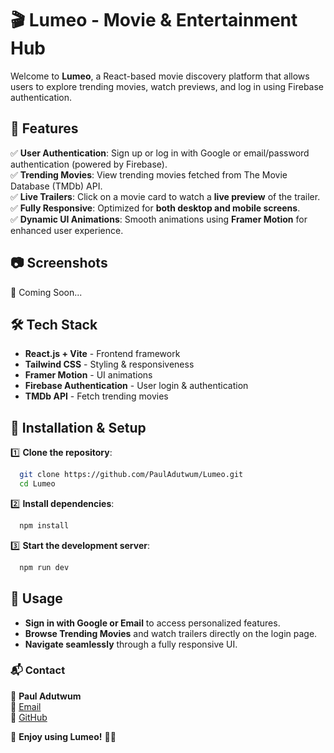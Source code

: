 # 🎬 Lumeo - Movie & Entertainment Hub

Welcome to **Lumeo**, a React-based movie discovery platform that allows users to explore trending movies, watch previews, and log in using Firebase authentication.

## 🚀 Features

✅ **User Authentication**: Sign up or log in with Google or email/password authentication (powered by Firebase).  
✅ **Trending Movies**: View trending movies fetched from The Movie Database (TMDb) API.  
✅ **Live Trailers**: Click on a movie card to watch a **live preview** of the trailer.  
✅ **Fully Responsive**: Optimized for **both desktop and mobile screens**.  
✅ **Dynamic UI Animations**: Smooth animations using **Framer Motion** for enhanced user experience.  

## 📷 Screenshots
🚀 Coming Soon...

## 🛠️ Tech Stack

- **React.js + Vite** - Frontend framework
- **Tailwind CSS** - Styling & responsiveness
- **Framer Motion** - UI animations
- **Firebase Authentication** - User login & authentication
- **TMDb API** - Fetch trending movies

## 🔧 Installation & Setup

1️⃣ **Clone the repository**:
```sh
  git clone https://github.com/PaulAdutwum/Lumeo.git
  cd Lumeo
```

2️⃣ **Install dependencies**:
```sh
  npm install
```



3️⃣ **Start the development server**:
```sh
  npm run dev
```

## 📌 Usage
- **Sign in with Google or Email** to access personalized features.
- **Browse Trending Movies** and watch trailers directly on the login page.
- **Navigate seamlessly** through a fully responsive UI.


### 📬 Contact
👤 **Paul Adutwum**  
📧 [Email](pauladutwum303@gmail.com)  
🔗 [GitHub](https://github.com/PaulAdutwum)  

🚀 **Enjoy using Lumeo!** 🎥🍿

